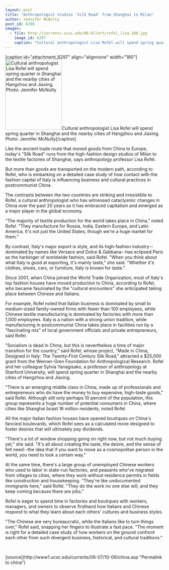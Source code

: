 ```yaml
---
layout: post
title: "Anthropologist studies 'Silk Road' from Shanghai to Milan"
author: Jennifer McNulty 
post_id: 6298
images:
  - file: http://currents.ucsc.edu/06-07/art/rofel_lisa.180.jpg
    image_id: 6297
    caption: "Cultural anthropologist Lisa Rofel will spend spring quarter in Shanghai and the nearby cities of Hangzhou and Jiaxing. Photo: Jennifer McNulty"
---
```


[caption id="attachment_6297" align="alignnone" width="180"]<a href="http://localhost/mysite/wp-content/uploads/2006/10/rofel_lisa.180.jpg"><img class="size-full wp-image-6297" src="http://localhost/mysite/wp-content/uploads/2006/10/rofel_lisa.180.jpg" alt="Cultural anthropologist Lisa Rofel will spend spring quarter in Shanghai and the nearby cities of Hangzhou and Jiaxing. Photo: Jennifer McNulty" width="180" height="223" /></a>Cultural anthropologist Lisa Rofel will spend spring quarter in Shanghai and the nearby cities of Hangzhou and Jiaxing. Photo: Jennifer McNulty[/caption]
<a name="content" id="content"></a>
<p>
  Like the ancient trade route that moved goods from China to Europe, today's "Silk Road" runs from the high-fashion design studios of Milan to the textile factories of Shanghai, says anthropology professor Lisa Rofel.
</p>
<p>
  But more than goods are transported on the modern path, according to Rofel, who is embarking on a detailed case study of how contact with the fashion capital of Italy is influencing business and cultural practices in postcommunist China.
</p>
<p>
  The contrasts between the two countries are striking and irresistible to Rofel, a cultural anthropologist who has witnessed cataclysmic changes in China over the past 20 years as it has embraced capitalism and emerged as a major player in the global economy.
</p>
<p>
  "The majority of textile production for the world takes place in China," noted Rofel. "They manufacture for Russia, India, Eastern Europe, and Latin America. It's not just the United States, though we're a huge market for them."
</p>
<p>
  By contrast, Italy's major export is style, and its high-fashion industry--dominated by names like Versace and Dolce &amp; Gabbana--has eclipsed Paris as the harbinger of worldwide fashion, said Rofel. "When you think about what Italy is good at exporting, it's mainly taste," she said. "Whether it's clothes, shoes, cars, or furniture, Italy is known for taste."
</p>
<p>
  Since 2001, when China joined the World Trade Organization, most of Italy's top fashion houses have moved production to China, according to Rofel, who became fascinated by the "cultural encounters" she anticipated taking place between Chinese and Italians.
</p>
<p>
  For example, Rofel noted that Italian business is dominated by small to medium-sized family-owned firms with fewer than 100 employees, while Chinese textile manufacturing is dominated by factories with more than 1,000 employees. Italy is a nation with a strong union tradition, while manufacturing in postcommunist China takes place in facilities run by a "fascinating mix" of local government officials and private entrepreneurs, said Rofel.
</p>
<p>
  "Socialism is dead in China, but this is nevertheless a time of major transition for the country," said Rofel, whose project, "Made in China, Designed in Italy: The Twenty-First Century Silk Road," attracted a $25,000 grant from the Wenner-Gren Foundation for Anthropological Research. Rofel and her colleague Sylvia Yanagisako, a professor of anthropology at Stanford University, will spend spring quarter in Shanghai and the nearby cities of Hangzhou and Jiaxing.
</p>
<p>
  "There is an emerging middle class in China, made up of professionals and entrepreneurs who do have the money to buy expensive, high-taste goods," said Rofel. Although still only perhaps 10 percent of the population, this group represents a huge number of potential consumers in China, where cities like Shanghai boast 16 million residents, noted Rofel.
</p>
<p>
  All the major Italian fashion houses have opened boutiques on China's fanciest boulevards, which Rofel sees as a calculated move designed to foster desires that will ultimately pay dividends.
</p>
<p>
  "There's a lot of window shopping going on right now, but not much buying yet," she said. "It's all about creating the taste, the desire, and the sense of felt need--the idea that if you want to move as a cosmopolitan person in the world, you need to look a certain way."
</p>
<p>
  At the same time, there's a large group of unemployed Chinese workers who used to labor in state-run factories, and peasants who've migrated from villages to cities, where they work without residence permits in fields like construction and housekeeping. "They're like undocumented immigrants here," said Rofel. "They do the work no one else will, and they keep coming because there are jobs."
</p>
<p>
  Rofel is eager to spend time in factories and boutiques with workers, managers, and owners to observe firsthand how Italians and Chinese respond to what they learn about each others' cultures and business styles.
</p>
<p>
  "The Chinese are very bureaucratic, while the Italians like to turn things over," Rofel said, snapping her fingers to illustrate a fast pace. "The moment is right for a detailed case study of how workers on the ground confront each other from such divergent business, historical, and cultural traditions."
</p>
<p>
  <br>
</p>
[source](http://www1.ucsc.edu/currents/06-07/10-09/china.asp "Permalink to china")
